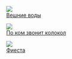 ![](/books/prose_classic/Эрнест%20Хемингуэй/Вешние%20воды.jpg)  
[Вешние воды](/books/prose_classic/Эрнест%20Хемингуэй/Вешние%20воды)

![](/books/prose_classic/Эрнест%20Хемингуэй/По%20ком%20звонит%20колокол.jpg)  
[По ком звонит колокол](/books/prose_classic/Эрнест%20Хемингуэй/По%20ком%20звонит%20колокол)

![](/books/prose_classic/Эрнест%20Хемингуэй/Фиеста.jpg)  
[Фиеста](/books/prose_classic/Эрнест%20Хемингуэй/Фиеста)
